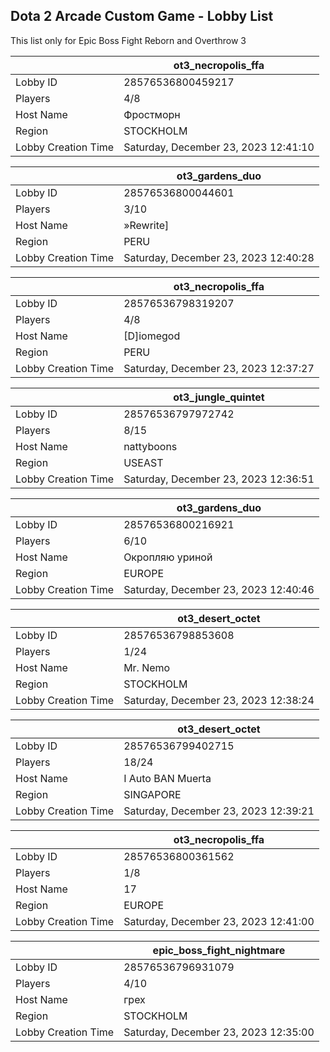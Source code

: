 ## Dota 2 Arcade Custom Game - Lobby List

This list only for Epic Boss Fight Reborn and Overthrow 3

|  | ot3_necropolis_ffa |
| ------ | ------ |
| Lobby ID | 28576536800459217 |
| Players | 4/8 |
| Host Name | Фростморн |
| Region | STOCKHOLM |
| Lobby Creation Time | Saturday, December 23, 2023 12:41:10 |


|  | ot3_gardens_duo |
| ------ | ------ |
| Lobby ID | 28576536800044601 |
| Players | 3/10 |
| Host Name | »Rewrite] |
| Region | PERU |
| Lobby Creation Time | Saturday, December 23, 2023 12:40:28 |


|  | ot3_necropolis_ffa |
| ------ | ------ |
| Lobby ID | 28576536798319207 |
| Players | 4/8 |
| Host Name | [D]iomegod |
| Region | PERU |
| Lobby Creation Time | Saturday, December 23, 2023 12:37:27 |


|  | ot3_jungle_quintet |
| ------ | ------ |
| Lobby ID | 28576536797972742 |
| Players | 8/15 |
| Host Name | nattyboons |
| Region | USEAST |
| Lobby Creation Time | Saturday, December 23, 2023 12:36:51 |


|  | ot3_gardens_duo |
| ------ | ------ |
| Lobby ID | 28576536800216921 |
| Players | 6/10 |
| Host Name | Окропляю уриной |
| Region | EUROPE |
| Lobby Creation Time | Saturday, December 23, 2023 12:40:46 |


|  | ot3_desert_octet |
| ------ | ------ |
| Lobby ID | 28576536798853608 |
| Players | 1/24 |
| Host Name | Mr. Nemo |
| Region | STOCKHOLM |
| Lobby Creation Time | Saturday, December 23, 2023 12:38:24 |


|  | ot3_desert_octet |
| ------ | ------ |
| Lobby ID | 28576536799402715 |
| Players | 18/24 |
| Host Name | I Auto BAN Muerta |
| Region | SINGAPORE |
| Lobby Creation Time | Saturday, December 23, 2023 12:39:21 |


|  | ot3_necropolis_ffa |
| ------ | ------ |
| Lobby ID | 28576536800361562 |
| Players | 1/8 |
| Host Name | 17 |
| Region | EUROPE |
| Lobby Creation Time | Saturday, December 23, 2023 12:41:00 |


|  | epic_boss_fight_nightmare |
| ------ | ------ |
| Lobby ID | 28576536796931079 |
| Players | 4/10 |
| Host Name | грех |
| Region | STOCKHOLM |
| Lobby Creation Time | Saturday, December 23, 2023 12:35:00 |


